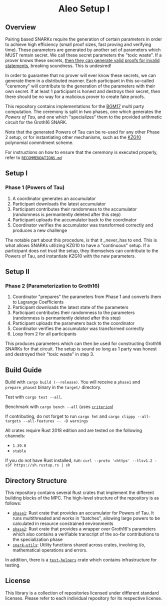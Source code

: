 <h1 align="center">Aleo Setup I</h1>

## Overview

Pairing based SNARKs require the generation of certain parameters in order to achieve high efficiency (small proof sizes, fast proving and verifying time). These parameters are generated by another set of parameters which MUST remain secret. We call these secret parameters the "toxic waste". If a prover knows these secrets, [then they can generate valid proofs for invalid statements](https://medium.com/qed-it/how-toxic-is-the-waste-in-a-zksnark-trusted-setup-9b250d59bdb4), breaking soundness. This is undesired!

In order to guarantee that no prover will ever know these secrets, we can generate them in a distributed manner. Each participant in this so-called "ceremony" will contribute to the generation of the parameters with their own secret. If at least 1 participant is honest and destroys their secret, then there should be no way for a malicious prover to create fake proofs.

This repository contains implementations for the [BGM17](https://eprint.iacr.org/2017/1050) multi party computation. The ceremony is split 
in two phases, one which generates the _Powers of Tau_, and one which "specializes" them to the provided arithmetic circuit for the Groth16 SNARK. 

Note that the generated Powers of Tau can be re-used for any other Phase 2 setup, or for instantiating other mechanisms, such as the [KZG10](https://www.iacr.org/archive/asiacrypt2010/6477178/6477178.pdf) polynomial commitment scheme.

For instructions on how to ensure that the ceremony is executed properly, refer to [`RECOMMENDATIONS.md`](RECOMMENDATIONS.md)

## Setup I

### Phase 1 (Powers of Tau)

1. A coordinator generates an accumulator
1. Participant downloads the latest accumulator
1. Participant contributes their randomness to the accumulator (randomness is permantently deleted after this step)
1. Participant uploads the accumulator back to the coordinator
1. Coordinator verifies the accumulator was transformed correctly and produces a new challenge

The notable part about this procedure, is that it _never_has to end.
This is what allows SNARKs utilizing KZG10 to have a "continuous" setup.
If a participant does not trust the setup, they themselves can contribute to the Powers of Tau,
and instantiate KZG10 with the new parameters.

## Setup II

### Phase 2 (Parameterization to Groth16)

1. Coordinator "prepares" the parameters from Phase 1 and converts them to Lagrange Coefficients
1. Participant downloads the latest state of the parameters
1. Participant contributes their randomness to the parameters (randomness is permantently deleted after this step)
1. Participant uploads the parameters back to the coordinator
1. Coordinator verifies the accumulator was transformed correctly
1. Loop from 2 for all participants

This produces parameters which can then be used for constructing Groth16 SNARKs for that circuit. 
The setup is sound so long as 1 party was honest and destroyed their "toxic waste" in step 3.

## Build Guide

Build with `cargo build (--release)`. You will receive a `phase1` and `prepare_phase2` binary in the `target/` directory.

Test with `cargo test --all`.

Benchmark with `cargo bench --all` (uses [`criterion`](https://github.com/bheisler/criterion.rs))

If contributing, do not forget to run `cargo fmt` and `cargo clippy --all-targets --all-features -- -D warnings`

All crates require Rust 2018 edition and are tested on the following channels:
- `1.39.0`
- `stable`

If you do not have Rust installed, run: `curl --proto '=https' --tlsv1.2 -sSf https://sh.rustup.rs | sh`

## Directory Structure

This repository contains several Rust crates that implement the different building blocks of the MPC. The high-level structure of the repository is as follows:

- [`phase1`](phase1): Rust crate that provides an accumulator for Powers of Tau. It runs multithreaded and works in "batches", allowing large powers to be calculated in resource constrained environments
- [`phase2`](phase2): Rust crate that provides a wrapper over Groth16's parameters which also contains a verifiable transcript of the so-far contributions to the specialization phase
- [`snark-utils`](snark-utils): Utility functions shared across crates, involving i/o, mathematical operations and errors.

In addition, there is a [`test-helpers`](test-helpers) crate which contains infrastructure for testing.

## License

This library is a collection of repositories licensed under different standard licenses.
Please refer to each individual repository for its respective license.
